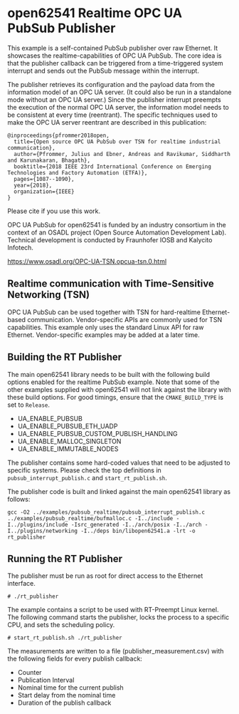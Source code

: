 # open62541 Realtime OPC UA PubSub Publisher

This example is a self-contained PubSub publisher over raw Ethernet. It
showcases the realtime-capabilities of OPC UA PubSub. The core idea is that the
publisher callback can be triggered from a time-triggered system interrupt and
sends out the PubSub message within the interrupt.

The publisher retrieves its configuration and the payload data from the
information model of an OPC UA server. (It could also be run in a standalone
mode without an OPC UA server.) Since the publisher interrupt preempts the
execution of the normal OPC UA server, the information model needs to be
consistent at every time (reentrant). The specific techniques used to make the
OPC UA server reentrant are described in this publication:

```
@inproceedings{pfrommer2018open,
  title={Open source OPC UA PubSub over TSN for realtime industrial communication},
  author={Pfrommer, Julius and Ebner, Andreas and Ravikumar, Siddharth and Karunakaran, Bhagath},
  booktitle={2018 IEEE 23rd International Conference on Emerging Technologies and Factory Automation (ETFA)},
  pages={1087--1090},
  year={2018},
  organization={IEEE}
}
```

Please cite if you use this work.

OPC UA PubSub for open62541 is funded by an industry consortium in the context
of an OSADL project (Open Source Automation Development Lab). Technical
development is conducted by Fraunhofer IOSB and Kalycito Infotech.

https://www.osadl.org/OPC-UA-TSN.opcua-tsn.0.html

## Realtime communication with Time-Sensitive Networking (TSN)

OPC UA PubSub can be used together with TSN for hard-realtime Ethernet-based
communication. Vendor-specific APIs are commonly used for TSN capabilities. This
example only uses the standard Linux API for raw Ethernet. Vendor-specific
examples may be added at a later time.

## Building the RT Publisher

The main open62541 library needs to be built with the following build options
enabled for the realtime PubSub example. Note that some of the other examples
supplied with open62541 will not link against the library with these build
options. For good timings, ensure that the `CMAKE_BUILD_TYPE` is set to
`Release`.

- UA_ENABLE_PUBSUB
- UA_ENABLE_PUBSUB_ETH_UADP
- UA_ENABLE_PUBSUB_CUSTOM_PUBLISH_HANDLING
- UA_ENABLE_MALLOC_SINGLETON
- UA_ENABLE_IMMUTABLE_NODES

The publisher contains some hard-coded values that need to be adjusted to
specific systems. Please check the top definitions in
`pubsub_interrupt_publish.c` and `start_rt_publish.sh`.

The publisher code is built and linked against the main open62541 library as follows:

`gcc -O2 ../examples/pubsub_realtime/pubsub_interrupt_publish.c ../examples/pubsub_realtime/bufmalloc.c -I../include -I../plugins/include -Isrc_generated -I../arch/posix -I../arch -I../plugins/networking -I../deps bin/libopen62541.a -lrt -o rt_publisher`

## Running the RT Publisher

The publisher must be run as root for direct access to the Ethernet interface.

`# ./rt_publisher`

The example contains a script to be used with RT-Preempt Linux kernel. The
following command starts the publisher, locks the process to a specific CPU, and
sets the scheduling policy.

`# start_rt_publish.sh ./rt_publisher`

The measurements are written to a file (publisher_measurement.csv) with the
following fields for every publish callback:

- Counter
- Publication Interval
- Nominal time for the current publish
- Start delay from the nominal time
- Duration of the publish callback
